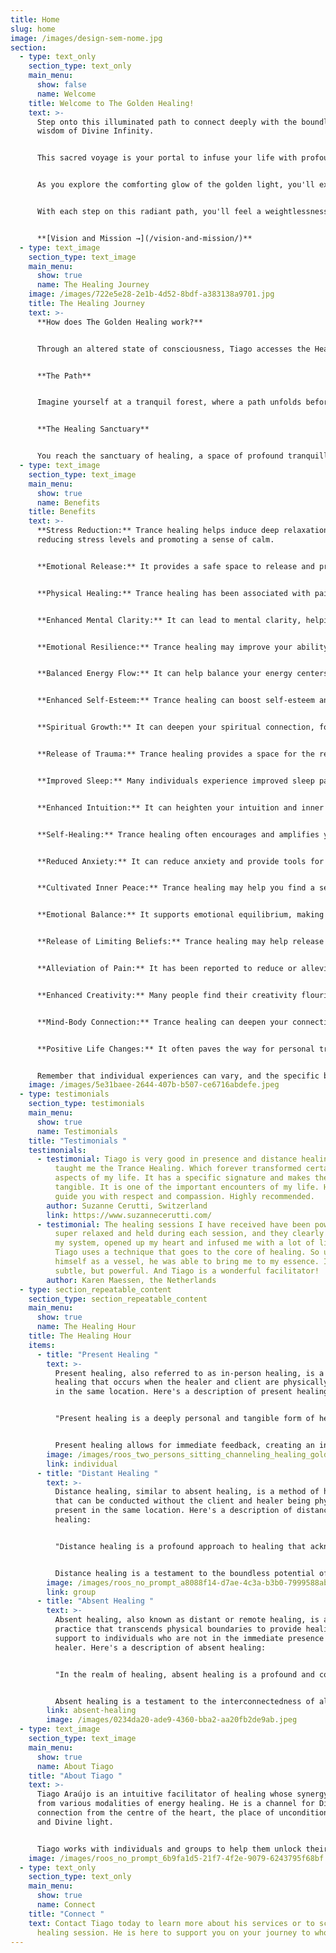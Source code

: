 ```yaml
---
title: Home
slug: home
image: /images/design-sem-nome.jpg
section:
  - type: text_only
    section_type: text_only
    main_menu:
      show: false
      name: Welcome
    title: Welcome to The Golden Healing!
    text: >-
      Step onto this illuminated path to connect deeply with the boundless
      wisdom of Divine Infinity.


      This sacred voyage is your portal to infuse your life with profound happiness and unfiltered joy. Picture yourself wrapped in the warm embrace of love, surrounded by the sweet melodies of laughter and the gentle harmony.


      As you explore the comforting glow of the golden light, you'll experience an overwhelming sense of serenity, heart-centeredness, and an unwavering alignment with your soul's purpose. This harmonious resonance will amplify your intuitive abilities and heighten your awareness of the world around you.


      With each step on this radiant path, you'll feel a weightlessness, as if you're carried effortlessly by a current of ease and grace. Embrace this journey, embrace the golden light, and let it lead you to a life filled with love, joy, and the essence of the Divine. Welcome to a life of ease and flow.


      **[Vision and Mission →](/vision-and-mission/)**
  - type: text_image
    section_type: text_image
    main_menu:
      show: true
      name: The Healing Journey
    image: /images/722e5e28-2e1b-4d52-8bdf-a383138a9701.jpg
    title: The Healing Journey
    text: >-
      **How does The Golden Healing work?** 


      Through an altered state of consciousness, Tiago accesses the Healers in the Spiritual World and channels the Divine Intelligence, that gives you what you need at that moment. Let your mind wander as we embark on the Healing Journey.


      **The Path**  


      Imagine yourself at a tranquil forest, where a path unfolds before you, bathed in a gentle, guiding golden light. With each step, you move deeper into the woods and the guiding light grows brilliant. And then, Golden Light appears, ascending towards the sky.  


      **The Healing Sanctuary**  


      You reach the sanctuary of healing, a space of profound tranquillity and renewal. Here, you can find solace and rejuvenation as a golden aura surrounds you and the Healers in the Spiritual World work with you.
  - type: text_image
    section_type: text_image
    main_menu:
      show: true
      name: Benefits
    title: Benefits
    text: >-
      **Stress Reduction:** Trance healing helps induce deep relaxation,
      reducing stress levels and promoting a sense of calm.


      **Emotional Release:** It provides a safe space to release and process pent-up emotions, fostering emotional well-being.


      **Physical Healing:** Trance healing has been associated with pain relief, accelerated healing, and improved physical health.


      **Enhanced Mental Clarity:** It can lead to mental clarity, helping you gain insight into challenging life situations and make informed decisions.


      **Emotional Resilience:** Trance healing may improve your ability to cope with emotional challenges, making you more resilient.


      **Balanced Energy Flow:** It can help balance your energy centers (chakras), ensuring a harmonious flow of vital life force energy.


      **Enhanced Self-Esteem:** Trance healing can boost self-esteem and self-acceptance, helping you feel more confident and positive about yourself.


      **Spiritual Growth:** It can deepen your spiritual connection, fostering a greater understanding of your inner self and your place in the universe.


      **Release of Trauma:** Trance healing provides a space for the release and healing of emotional and psychological trauma, promoting inner peace.


      **Improved Sleep:** Many individuals experience improved sleep patterns and better quality of sleep after trance healing sessions.


      **Enhanced Intuition:** It can heighten your intuition and inner guidance, aiding in making more intuitive and spiritually aligned decisions.


      **Self-Healing:** Trance healing often encourages and amplifies your innate self-healing abilities, assisting in the recovery from physical and emotional challenges.


      **Reduced Anxiety:** It can reduce anxiety and provide tools for managing anxious thoughts and emotions.


      **Cultivated Inner Peace:** Trance healing may help you find a sense of inner peace and tranquility, even in the face of life's challenges.


      **Emotional Balance:** It supports emotional equilibrium, making it easier to navigate emotional ups and downs.


      **Release of Limiting Beliefs:** Trance healing may help release limiting beliefs and thought patterns that no longer serve you, enabling personal growth.


      **Alleviation of Pain:** It has been reported to reduce or alleviate chronic pain, providing relief from physical discomfort.


      **Enhanced Creativity:** Many people find their creativity flourishes after trance healing sessions, as it frees the mind from constraints.


      **Mind-Body Connection:** Trance healing can deepen your connection to the mind-body connection, promoting overall health.


      **Positive Life Changes:** It often paves the way for personal transformation and positive changes in various aspects of life.


      Remember that individual experiences can vary, and the specific benefits of a trance healing session may differ from person to person. It's essential to approach each session with an open heart and an understanding that healing is a unique and personal journey.
    image: /images/5e31baee-2644-407b-b507-ce6716abdefe.jpeg
  - type: testimonials
    section_type: testimonials
    main_menu:
      show: true
      name: Testimonials
    title: "Testimonials "
    testimonials:
      - testimonial: Tiago is very good in presence and distance healing sessions. He
          taught me the Trance Healing. Which forever transformed certain
          aspects of my life. It has a specific signature and makes the energy
          tangible. It is one of the important encounters of my life. He will
          guide you with respect and compassion. Highly recommended.
        author: Suzanne Cerutti, Switzerland
        link: https://www.suzannecerutti.com/
      - testimonial: The healing sessions I have received have been powerful. I felt
          super relaxed and held during each session, and they clearly opened up
          my system, opened up my heart and infused me with a lot of light.
          Tiago uses a technique that goes to the core of healing. So using
          himself as a vessel, he was able to bring me to my essence. It is
          subtle, but powerful. And Tiago is a wonderful facilitator!
        author: Karen Maessen, the Netherlands
  - type: section_repeatable_content
    section_type: section_repeatable_content
    main_menu:
      show: true
      name: The Healing Hour
    title: The Healing Hour
    items:
      - title: "Present Healing "
        text: >-
          Present healing, also referred to as in-person healing, is a form of
          healing that occurs when the healer and client are physically present
          in the same location. Here's a description of present healing:


          "Present healing is a deeply personal and tangible form of healing that unfolds with the healer and recipient in the same physical space. In this setting, the healer engages with the client through direct interaction, often using touch, energy work, and various healing techniques. The practitioner creates a calming and healing environment, inducing a trance state, and offering emotional, physical, and spiritual support.


          Present healing allows for immediate feedback, creating an intimate connection between the healer and the client. The use of physical modalities, such as touch or hands-on healing, is a common feature of present healing, facilitating an immediate and interactive healing experience. This form of healing emphasizes the power of the human connection, making it an ideal choice for those who seek hands-on guidance and a direct, personal healing journey."
        image: /images/roos_two_persons_sitting_channeling_healing_golden_light_c4ba8935-207a-4d9c-80f3-0b811e399004.png
        link: individual
      - title: "Distant Healing "
        text: >-
          Distance healing, similar to absent healing, is a method of healing
          that can be conducted without the client and healer being physically
          present in the same location. Here's a description of distance
          healing:


          "Distance healing is a profound approach to healing that acknowledges the interconnectedness of energy and intention. In distance healing, the practitioner and the recipient are often separated by physical distance. Through the power of intention, focused energy, and the mind-body connection, the healer channels healing energy to the recipient, irrespective of their location. This practice transcends the confines of time and space, allowing the healer to induce a healing trance state, promote emotional and physical well-being, and support the client's healing journey.


          Distance healing is a testament to the boundless potential of the human mind and spirit, affirming that healing can be accessible to anyone, regardless of where they are in the world. It underscores the influence of intention and energy in the healing process, offering hope, comfort, and support to those seeking healing, no matter the miles that separate them from the healer."
        image: /images/roos_no_prompt_a8088f14-d7ae-4c3a-b3b0-7999588abe5f.png
        link: group
      - title: "Absent Healing "
        text: >-
          Absent healing, also known as distant or remote healing, is a powerful
          practice that transcends physical boundaries to provide healing and
          support to individuals who are not in the immediate presence of the
          healer. Here's a description of absent healing:


          "In the realm of healing, absent healing is a profound and compassionate practice that defies the constraints of distance. In this mode of healing, the practitioner extends their healing intentions, energy, and focus to those who may be far away or unable to be physically present. Through the power of intention and energy transfer, the healer connects with the recipient's energy field, often facilitated by a photograph, name, or other personal identifier. This distant connection allows the healer to induce a healing trance state, release emotional or physical burdens, and promote well-being.


          Absent healing is a testament to the interconnectedness of all living beings, demonstrating that healing energy can traverse space and time to reach those in need. It offers comfort, support, and healing to individuals who may be unable to attend an in-person session, highlighting the remarkable capabilities of intention and energy in the realm of healing."
        link: absent-healing
        image: /images/0234da20-ade9-4360-bba2-aa20fb2de9ab.jpeg
  - type: text_image
    section_type: text_image
    main_menu:
      show: true
      name: About Tiago
    title: "About Tiago "
    text: >-
      Tiago Araújo is an intuitive facilitator of healing whose synergy comes
      from various modalities of energy healing. He is a channel for Divine
      connection from the centre of the heart, the place of unconditional love
      and Divine light.


      Tiago works with individuals and groups to help them unlock their inner wisdom, and ignite their inner light. He firmly believes that everyone has the power to heal themselves and that his role is simply to facilitate and support you on your journey. Tiago’s approach is rooted in love, compassion, and acceptance.
    image: /images/roos_no_prompt_6b9fa1d5-21f7-4f2e-9079-6243795f68bf.png
  - type: text_only
    section_type: text_only
    main_menu:
      show: true
      name: Connect
    title: "Connect "
    text: Contact Tiago today to learn more about his services or to schedule a
      healing session. He is here to support you on your journey to wholeness.
---
```


